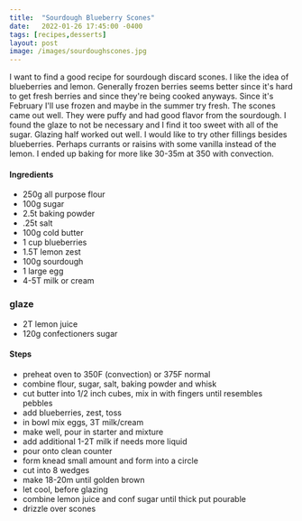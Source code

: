 ```yaml
---
title:  "Sourdough Blueberry Scones"
date:   2022-01-26 17:45:00 -0400
tags: [recipes,desserts]
layout: post
image: /images/sourdoughscones.jpg
---
```


I want to find a good recipe for sourdough discard scones.  I like the idea of blueberries and lemon.  Generally frozen berries seems better since it's hard to get fresh berries and
since they're being cooked anyways.  Since it's February I'll use frozen and maybe in the summer try fresh.  The scones came out well.  They were puffy and had good flavor from the sourdough.  I found the glaze to not be necessary and I find it too sweet with all of the sugar.  Glazing half worked out well.  I would like to try other fillings besides blueberries.  Perhaps currants or raisins with some vanilla instead of the lemon.  I ended up baking for more like 30-35m at 350 with convection.

#### Ingredients
- 250g all purpose flour
- 100g sugar
- 2.5t baking powder
- .25t salt
- 100g cold butter
- 1 cup blueberries
- 1.5T lemon zest
- 100g sourdough
- 1 large egg
- 4-5T milk or cream

### glaze
- 2T lemon juice
- 120g confectioners sugar

#### Steps
- preheat oven to 350F (convection) or 375F normal
- combine flour, sugar, salt, baking powder and whisk
- cut butter into 1/2 inch cubes, mix in with fingers until resembles pebbles
- add blueberries, zest, toss
- in bowl mix eggs, 3T milk/cream
- make well, pour in starter and mixture
- add additional 1-2T milk if needs more liquid
- pour onto clean counter
- form knead small amount and form into a circle
- cut into 8 wedges
- make 18-20m until golden brown
- let cool, before glazing
- combine lemon juice and conf sugar until thick put pourable
- drizzle over scones
